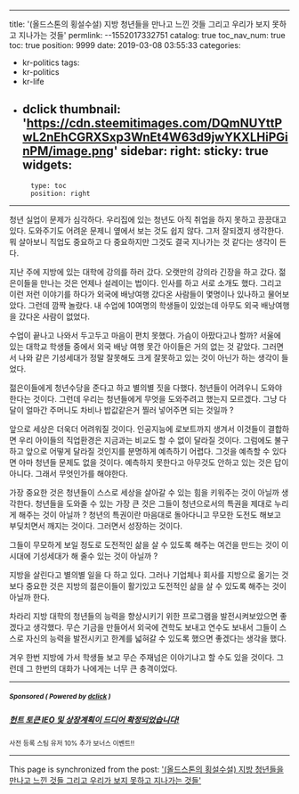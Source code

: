 
---
title: '(올드스톤의 횡설수설) 지방 청년들을 만나고 느낀 것들 그리고 우리가 보지 못하고 지나가는 것들'
permlink: --1552017332751
catalog: true
toc_nav_num: true
toc: true
position: 9999
date: 2019-03-08 03:55:33
categories:
- kr-politics
tags:
- kr-politics
- kr-life
- dclick
thumbnail: 'https://cdn.steemitimages.com/DQmNUYttPwL2nEhCGRXSxp3WnEt4W63d9jwYKXLHiPGinPM/image.png'
sidebar:
    right:
        sticky: true
widgets:
    -
        type: toc
        position: right
---


청년 실업이 문제가 심각하다. 우리집에 있는 청년도 아직 취업을 하지 못하고 끙끙대고 있다. 도와주기도 어려운 문제니 옆에서 보는 것도 쉽지 않다. 그저 잘되겠지 생각한다. 뭐 살아보니 직업도 중요하고 다 중요하지만 그것도 결국 지나가는 것 같다는 생각이 든다. 

지난 주에 지방에 있는 대학에 강의를 하러 갔다. 오랫만의 강의라 긴장을 하고 갔다. 젊은이들을 만나는 것은 언제나 설레이는 법이다. 인사를 하고 서로 소개도 했다. 그리고 이런 저런 이야기를 하다가 외국에 배낭여행 갔다온 사람들이 몇명이나 있나하고 물어보았다. 그런데 깜짝 놀랐다. 내 수업에 10여명의 학생들이 있었는데 아무도 외국 배낭여행을 갔다온 사람이 없었다. 

수업이 끝나고 나와서 두고두고 마음이 편치 못했다. 가슴이 아팠다고나 할까? 서울에 있는 대학교 학생들 중에서 외국 배낭 여행 못간 아이들은 거의 없는 것 같았다. 그러면서 나와 같은 기성세대가 정말 잘못해도 크게 잘못하고 있는 것이 아닌가 하는 생각이 들었다. 

젊은이들에게 청년수당을 준다고 하고 별의별 짓을 다했다. 청년들이 어려우니 도와야 한다는 것이다. 그런데 우리는 청년들에게 무엇을 도와주려고 했는지 모르겠다. 그냥 다달이 얼마간 주머니도 차비나 밥값같은거 찔러 넣어주면 되는 것일까 ? 

앞으로 세상은 더욱더 어려워질 것이다. 인공지능에 로보트까지 생겨서 이것들이 결합하면 우리 아이들의 직업환경은 지금과는 비교도 할 수 없이 달라질 것이다. 그럼에도 불구하고 앞으로 어떻게 달라질 것인지를 분명하게 예측하기 어렵다. 그것을 예측할 수 있다면 아마 청년들 문제도 없을 것이다. 예측하지 못한다고 아무것도 안하고 있는 것은 답이 아니다. 그래서 무엇인가를 해야한다. 

가장 중요한 것은 청년들이 스스로 세상을 살아갈 수 있는 힘을 키워주는 것이 아닐까 생각한다. 청년들을 도와줄 수 있는 가장 큰 것은 그들이 청년으로서의 특권을 제대로 누리게 해주는 것이 아닐까 ? 청년의 특권이란 마음대로 돌아다니고 무모한 도전도 해보고 부딪치면서 깨지는 것이다. 그러면서 성장하는 것이다. 

그들이 무모하게 보일 정도로 도전적인 삶을 살 수 있도록 해주는 여건을 만드는 것이 이시대에 기성세대가 해 줄수 있는 것이 아닐까 ? 

지방을 살린다고 별의별 일을 다 하고 있다. 그러나 기업체나 회사를 지방으로 옮기는 것보다 중요한 것은 지방의 젊은이들이 활기있고 도전적인 삶을 살 수 있도록 해주는 것이 아닐까 한다.

차라리 지방 대학의 청년들의 능력을 향상시키기 위한 프로그램을 발전시켜보았으면 좋겠다고 생각했다. 무슨 기금을 만들어서 외국에 견학도 보내고 연수도 보내서 그들이 스스로 자신의 능력을 발전시키고 한계를 넓혀갈 수 있도록 했으면 좋겠다는 생각을 했다. 

겨우 한번 지방에 가서 학생들 보고 무슨 주재넘은 이야기냐고 할 수도 있을 것이다. 그런데 그 한번의 대화가 나에게는 너무 큰 충격이었다. 

---

#####  <sub> **Sponsored ( Powered by [dclick](https://www.dclick.io) )** </sub>
##### [헌트 토큰 IEO 및 상장계획이 드디어 확정되었습니다!](https://api.dclick.io/v1/c?x=eyJhbGciOiJIUzI1NiIsInR5cCI6IkpXVCJ9.eyJjIjoib2xkc3RvbmUiLCJzIjoiLS0xNTUyMDE3MzMyNzUxIiwiYSI6WyJ0LTE1MDAiXSwidXJsIjoiaHR0cHM6Ly9zdGVlbWl0LmNvbS9rci9AcHJvamVjdDcvaWVvLTEwIiwiaWF0IjoxNTUyMDE3MzMyLCJleHAiOjE4NjczNzczMzJ9.E2P1b2mhmB3OJUSZ5vmn5Te6ffPQ8ikcDk4-s86pzlE)
<sup>사전 등록 스팀 유저 10% 추가 보너스 이벤트!!</sup>


- - -

This page is synchronized from the post: ['(올드스톤의 횡설수설) 지방 청년들을 만나고 느낀 것들 그리고 우리가 보지 못하고 지나가는 것들'](https://steemit.com/@oldstone/--1552017332751)
